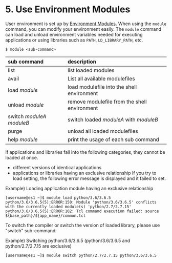 # 5. Use Environment Modules

User environment is set up by [Environment Modules](http://modules.sourceforge.net/).
When using the `module` command, you can modify your environment easily.
The `module` command can load and unload environment variables needed for executing applications
or using libraries such as `PATH`, `LD_LIBRARY_PATH`, etc.

```
$ module <sub-command>
```

| sub command | description |
|:--|:--|
| list | list loaded modules |
| avail | List all available modulefiles |
| load *module* | load modulefile into the shell environment |
| unload *module* | remove modulefile from the shell environment |
| switch *moduleA* *moduleB* | switch loaded *moduleA* with *moduleB* |
| purge | unload all loaded modulefiles |
| help *module* | print the usage of each sub command |

If applications and libraries fall into the following categories, they cannot be loaded at once.
* different versions of identical applications
* applications or libraries having an exclusive relationship
If you try to load setting, the following error message is displayed and it failed to set.

Example) Loading application module having an exclusive relationship

```
[username@es1 ~]$ module load python/3.6/3.6.5
python/3.6/3.6.5(5):ERROR:150: Module 'python/3.6/3.6.5' conflicts with the currently loaded module(s) 'python/2.7/2.7.15'
python/3.6/3.6.5(5):ERROR:102: Tcl command execution failed: source ${base_path}/${app_name}/common.tcl
```

To switch the compiler or switch the version of loaded library, please use "switch" sub-command.

Example) Switching python/3.6/3.6.5 (python/3.6/3.6.5 and python/2.7/2.7.15 are exclusive)

```
[username@es1 ~]$ module switch python/2.7/2.7.15 python/3.6/3.6.5
```
